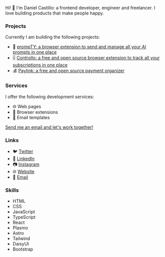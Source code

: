 Hi! 👋 I'm Daniel Castillo: a frontend developer, engineer and freelancer. I love building products that make people happy.

### Projects

Currently I am building the following projects:

- 🤖 [prompTY: a browser extension to send and manage all your AI prompts in one place](https://prompty.dlcastillop.com)
- 🎚️ [Controllo: a free and open source browser extension to track all your subscriptions in one place](https://controllo.dlcastillop.com)
- 💰 [Paylink: a free and open source payment organizer](https://github.com/dlcastillop/paylink)

### Services

I offer the following development services:

- 🌐 Web pages
- 🧩 Browser extensions
- 📧 Email templates

[Send me an email and let's work together!](mailto:dlcastillo3015@gmail.com)

### Links

- 🐦 <a href="https://twitter.com/dlcastillop">Twitter</a>
- 💼 <a href="https://linkedin.com/in/dlcastillop">LinkedIn</a>
- 📷 <a href="https://instagram.com/dlcastillop">Instagram</a>
- 🌐 <a href="https://dlcastillop.com">Website</a>
- 📧 <a href="mailto:dlcastillo3015@gmail.com">Email</a>

### Skills

- HTML
- CSS
- JavaScript
- TypeScript
- React
- Plasmo
- Astro
- Tailwind
- DaisyUI
- Bootstrap
